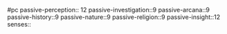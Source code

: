 #pc
passive-perception:: 12
passive-investigation::9
passive-arcana::9
passive-history::9
passive-nature::9
passive-religion::9
passive-insight::12
senses::